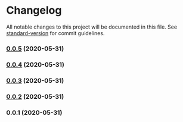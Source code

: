 # Changelog

All notable changes to this project will be documented in this file. See [standard-version](https://github.com/conventional-changelog/standard-version) for commit guidelines.

### [0.0.5](https://github.com/dankreiger/graffft/compare/v0.1.0-alpha.0...v0.0.5) (2020-05-31)

### [0.0.4](https://github.com/dankreiger/graffft/compare/v0.0.3...v0.0.4) (2020-05-31)

### [0.0.3](///compare/v0.0.2...v0.0.3) (2020-05-31)

### [0.0.2](///compare/v0.0.1...v0.0.2) (2020-05-31)

### 0.0.1 (2020-05-31)
